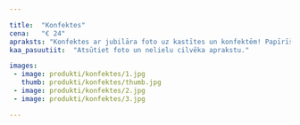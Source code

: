 ```yaml
---

title:  "Konfektes"
cena:   "€ 24"
apraksts: "Konfektes ar jubilāra foto uz kastītes un konfektēm! Papīrīšiem iekšpusē arī apsveikumi! Pārsteigums dzimšanas dienā priekš saldummīļiem! Konfektes ar logo un firmas stilu arī pieejamas."
kaa_pasuutiit:  "Atsūtiet foto un nelielu cilvēka aprakstu."

images:
 - image: produkti/konfektes/1.jpg
   thumb: produkti/konfektes/thumb.jpg
 - image: produkti/konfektes/2.jpg
 - image: produkti/konfektes/3.jpg

---
```

